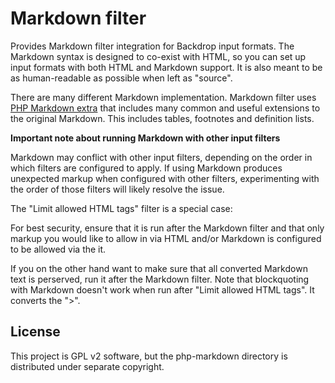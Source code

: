 Markdown filter
=============================

Provides Markdown filter integration for Backdrop input formats. The
Markdown syntax is designed to co-exist with HTML, so you can set up
input formats with both HTML and Markdown support. It is also meant to
be as human-readable as possible when left as "source".

There are many different Markdown implementation. Markdown filter uses
[PHP Markdown extra](http://michelf.ca/projects/php-markdown/extra/)
that includes many common and useful extensions to the original Markdown.
This includes tables, footnotes and definition lists.

**Important note about running Markdown with other input filters**

Markdown may conflict with other input filters, depending on the order
in which filters are configured to apply. If using Markdown produces
unexpected markup when configured with other filters, experimenting with
the order of those filters will likely resolve the issue.

The "Limit allowed HTML tags" filter is a special case:

For best security, ensure that it is run after the Markdown filter and
that only markup you would like to allow in via HTML and/or Markdown is
configured to be allowed via the it.

If you on the other hand want to make sure that all converted Markdown
text is perserved, run it after the Markdown filter. Note that
blockquoting with Markdown doesn't work when run after "Limit allowed
HTML tags". It converts the ">".

License
-------

This project is GPL v2 software, but the php-markdown directory is distributed under separate copyright.
